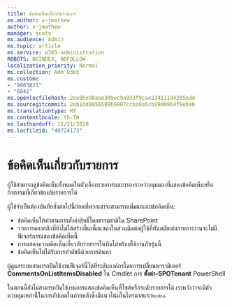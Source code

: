 ```yaml
---
title: ข้อคิดเห็นเกี่ยวกับรายการ
ms.author: v-jmathew
author: v-jmathew
manager: scotv
ms.audience: Admin
ms.topic: article
ms.service: o365-administration
ROBOTS: NOINDEX, NOFOLLOW
localization_priority: Normal
ms.collection: Adm_O365
ms.custom:
- "9003821"
- "6841"
ms.openlocfilehash: 2ee95e98aae3d9ec9a933f9cae234111d4285edd
ms.sourcegitcommit: 2eb1dd0856509b9907ccba9a5cb99d09b4f6eb4b
ms.translationtype: MT
ms.contentlocale: th-TH
ms.lasthandoff: 12/21/2020
ms.locfileid: "49724173"
---
```

# <a name="comments-on-list-items"></a>ข้อคิดเห็นเกี่ยวกับรายการ

ผู้ใช้สามารถดูข้อคิดเห็นทั้งหมดในตัวเลือกรายการและกรองระหว่างมุมมองที่แสดงข้อคิดเห็นหรือกิจกรรมที่เกี่ยวข้องกับรายการได้

ผู้ใช้จำเป็นต้องบันทึกสิ่งต่อไปนี้ก่อนที่พวกเขาจะสามารถเพิ่มและลบข้อคิดเห็น:

- ข้อคิดเห็นให้ทำตามการตั้งค่าสิทธิ์โดยธรรมชาติใน SharePoint
- รายการคลาสสิกที่ยังไม่ได้สร้างขึ้นเพื่อแสดงในส่วนติดต่อผู้ใช้ที่ทันสมัยเช่นรายการงานจะไม่มีฟีเจอร์การแสดงข้อคิดเห็นนี้
- การแสดงความคิดเห็นเกี่ยวกับรายการในทีมไม่พร้อมใช้งานกับรุ่นนี้
- ข้อคิดเห็นไม่ได้รับการทำดัชนีด้วยการค้นหา

ผู้ดูแลระบบสามารถปิดใช้งานฟีเจอร์นี้ได้ที่ระดับองค์กรโดยการเปลี่ยนพารามิเตอร์ **CommentsOnListItemsDisabled** ใน Cmdlet การ **ตั้งค่า-SPOTenant** PowerShell

ในตอนนี้ยังไม่สามารถปิดใช้งานการแสดงข้อคิดเห็นที่ไซต์หรือระดับรายการได้ เราหวังว่าจะมีตัวควบคุมเหล่านี้ในการอัปเดตในภายหลังซึ่งมีแนวโน้มในไตรมาสแรก๒๐๒๑
